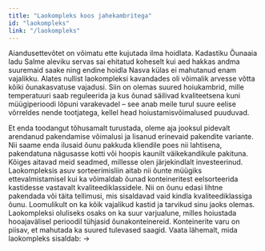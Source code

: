 ```yaml
---
title: "Laokompleks koos jahekambritega"
id: "laokompleks"
link: "/laokompleks"
---
```


Aiandusettevõtet on võimatu ette kujutada ilma hoidlata. Kadastiku Õunaaia ladu Salme aleviku servas sai ehitatud koheselt kui aed hakkas andma suuremaid saake ning endine hoidla Nasva külas ei mahutanud enam vajalikku. Alates nullist laokompleksi kavandades oli võimalik arvesse võtta kõiki õunakasvatuse vajadusi. Siin on olemas suured hoiukambrid, mille temperatuuri saab reguleerida ja kus õunad säilivad kvaliteetsena kuni müügiperioodi lõpuni varakevadel – see anab meile turul suure eelise võrreldes nende tootjatega, kellel head hoiustamisvõimalused puuduvad.

Et enda toodangut tõhusamalt turustada, oleme aja jooksul pidevalt arendanud pakendamise võimalusi ja lisanud erinevaid pakendite variante. Nii saame enda ilusaid õunu pakkuda kliendile poes nii lahtisena, pakendatuna nägusasse kotti või hoopis kaunilt väikekandikule pakituna. Kõiges aitavad meid seadmed, millesse olen järjekindlalt investeerinud.
Laokompleksis asuv sorteerimisliin aitab nii õunte müügiks ettevalmistamisel kui ka võimaldab õunad konteineritest eelsorteerida kastidesse vastavalt kvaliteediklassidele. Nii on õunu edasi lihtne pakendada või täita tellimusi, mis sisaldavad vaid kindla kvaliteediklassiga õunu. Loomulikult on ka kõik vajalikud kastid ja tarvikud sinu jaoks olemas.
Laokompleksi oluliseks osaks on ka suur varjualune, milles hoiustada hooajavälisel perioodil tühjasid õunakonteinereid. Konteinerite varu on piisav, et mahutada ka suured tulevased saagid.
Vaata lähemalt, mida laokompleks sisaldab: →
